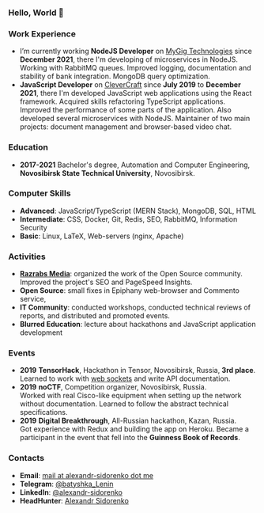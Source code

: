### Hello, World 👋

### Work Experience

- I’m currently working **NodeJS Developer** on [MyGig Technologies](https://mygig.ru/) since **December 2021**, there I'm developing of microservices in NodeJS. Working with RabbitMQ queues. Improved logging, documentation and stability of bank integration. MongoDB query optimization.
- **JavaScript Developer** on [CleverCraft](https://www.clevercraft.net) since **July 2019** to **December 2021**, there I'm developed JavaScript web applications using the React framework. Acquired skills refactoring TypeScript applications. Improved the performance of some parts of the application. Also developed several microservices with NodeJS. Maintainer of two main projects: document management and browser-based video chat.

### Education

- **2017-2021** Bachelor's degree, Automation and Computer Engineering, **Novosibirsk State Technical University**, Novosibirsk.

### Computer Skills

- **Advanced**: JavaScript/TypeScript (MERN Stack), MongoDB, SQL, HTML
- **Intermediate**: CSS, Docker, Git, Redis, SEO, RabbitMQ, Information Security
- **Basic**: Linux, LaTeX, Web-servers (nginx, Apache)

### Activities

- **[Razrabs Media](https://github.com/razrabs-media/journal)**: organized the work of the Open Source community. Improved the project's SEO and PageSpeed Insights.
- **Open Source**: small fixes in Epiphany web-browser and Commento service,
- **IT Community**: сonducted workshops, conducted technical reviews of reports, and distributed and promoted events.
- **Blurred Education**: lecture about hackathons and JavaScript application development

### Events

- **2019** **TensorHack**, Hackathon in Tensor, Novosibirsk, Russia, **3rd place**.  
Learned to work with [web sockets](https://github.com/blurtech/everwriter-backend) and write API documentation.
- **2019** **noCTF**, Competition organizer, Novosibirsk, Russia.  
Worked with real Cisco-like equipment when setting up the network without documentation. Learned to follow the abstract technical specifications.
- **2019** **Digital Breakthrough**, All-Russian hackathon, Kazan, Russia.  
Got experience with Redux and building the app on Heroku. Became a participant in the event that fell into the **Guinness Book of Records**.

### Contacts

- **Email**: [mail at alexandr-sidorenko dot me](emailto:mail@alexandr-sidorenko.me)
- **Telegram**: [@batyshka_Lenin](https://t.me/batyshka_Lenin)
- **LinkedIn**: [@alexandr-sidorenko](https://www.linkedin.com/in/alexandr-sidorenko/)
- **HeadHunter**: [Alexandr Sidorenko](https://hh.ru/resume/6700a5c7ff0594c2ba0039ed1f425a6c4a7771)

